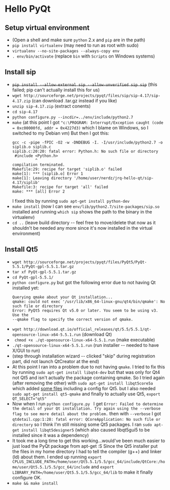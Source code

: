 # Hello PyQt

## Setup virtual environment
* (Open a shell and make sure `python` 2.x and `pip` are in the path)
* `pip install virtualenv` (may need to run as root with sudo)
* `virtualenv --no-site-packages --always-copy env`
* `. env/bin/activate` (replace `bin` with `Scripts` on Windows systems)

## Install sip
* ~~`pip install --allow-external sip --allow-unverified sip sip`~~ (this failed; pip can't actually install this for us)
* `wget http://sourceforge.net/projects/pyqt/files/sip/sip-4.17/sip-4.17.zip` (can download .tar.gz instead if you like)
* `unzip sip-4.17.zip` (extract conents)
* `cd sip-4.17`
* `python configure.py --incdir=../env/include/python2.7`
* `make` (at this point I got `"c:\PROGRAM: Interrupt/Exception caught (code = 0xc00000fd, addr = 0x4227d3)` which I blame on Windows, so I switched to my Debian vm)
  But then I got this:
  ```
  gcc -c -pipe -fPIC -O2 -w -DNDEBUG -I. -I/usr/include/python2.7 -o siplib.o siplib.c
  siplib.c:20:20: fatal error: Python.h: No such file or directory
   #include <Python.h>
            ^
  compilation terminated.
  Makefile:29: recipe for target 'siplib.o' failed
  make[1]: *** [siplib.o] Error 1
  make[1]: Leaving directory '/home/user/nerdz/jrq-hello-qt/sip-4.17/siplib'
  Makefile:3: recipe for target 'all' failed
  make: *** [all] Error 2
  ```
  I fixed this by running `sudo apt-get install python-dev`
* `make install` (now I can see `env/lib/python2.7/site-packages/sip.so` installed and running `which sip` shows the path to the binary in the virtualenv)
* `cd ..` (leave build directory -- feel free to move/delete that now as it shouldn't be needed any more since it's now installed in the virtual environment)

## Install Qt5
* `wget http://sourceforge.net/projects/pyqt/files/PyQt5/PyQt-5.5.1/PyQt-gpl-5.5.1.tar.gz`
* `tar xf PyQt-gpl-5.5.1.tar.gz`
* `cd PyQt-gpl-5.5.1/`
* `python configure.py` but got the following error due to not having Qt installed yet:
  ```
  Querying qmake about your Qt installation...
  qmake: could not exec '/usr/lib/x86_64-linux-gnu/qt4/bin/qmake': No such file or directory
  Error: PyQt5 requires Qt v5.0 or later. You seem to be using v3. Use the
  --qmake flag to specify the correct version of qmake.
  ```
* `wget http://download.qt.io/official_releases/qt/5.5/5.5.1/qt-opensource-linux-x64-5.5.1.run` (download Qt)
* ` chmod +x ./qt-opensource-linux-x64-5.5.1.run` (make executable)
* `./qt-opensource-linux-x64-5.5.1.run` (run installer -- needed to have X/GUI to run)
* (step through installation wizard -- clicked "skip" during registration part, did not launch QtCreator at the end)
* At this point I ran into a problem due to not having `qmake`.
  I tried to fix this by running `sudo apt-get install libqt4-dev` but that was only for Qt4 not Qt5 and isn't actually the package containing qmake.
  So I tried again (after removing the other) with
  `sudo apt-get install libqt5core5a` which added [some files](https://packages.debian.org/sid/amd64/libqt5core5a/filelist) including a config for Qt5.
  but I also needed `sudo apt-get install qt5-qmake` and finally to actually use Qt5, `export QT_SELECT="qt5"`
* Now when I run `python configure.py ` I get `Error: Failed to determine the detail of your Qt installation. Try again using the --verbose flag to see more detail about the problem.`
  then with `--verbose` I got `qtdetail.cpp:1:28: fatal error: QCoreApplication: No such file or directory` so I think I'm still missing some Qt5 packages. I ran `sudo apt-get install libqt5designer5` (which also caused libqt5gui5 to be installed since it was a dependency)
* It took me a long time to get this working...would've been much easier to just load the PyQt package from apt-get :S
  Since the Qt5 installer put the files in my home directory I had to tell the compiler (g++) and linker (ld) about them.
  I ended up running
  `export CPLUS_INCLUDE_PATH=/home/user/Qt5.5.1/5.5/gcc_64/include/QtCore:/home/user/Qt5.5.1/5.5/gcc_64/include`
  and
  `export LIBRARY_PATH=/home/user/Qt5.5.1/5.5/gcc_64/lib`
  to make it finally configure OK.
* `make && make install`
  
  

